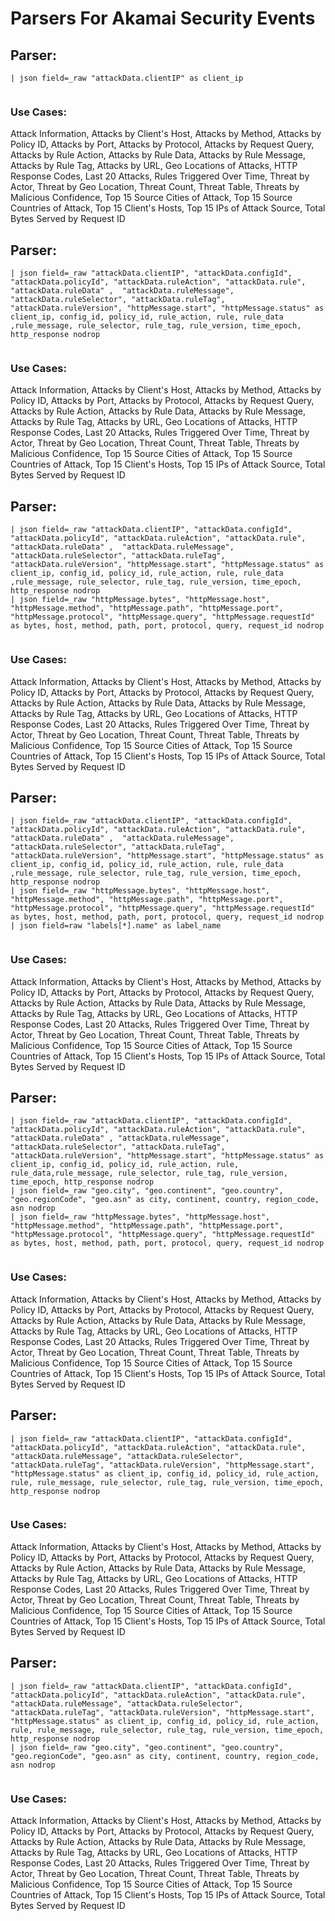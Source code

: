 # Parsers For Akamai Security Events

## Parser:
```
| json field=_raw "attackData.clientIP" as client_ip
 
```
### Use Cases:
Attack Information, Attacks by Client's Host, Attacks by Method, Attacks by Policy ID, Attacks by Port, Attacks by Protocol, Attacks by Request Query, Attacks by Rule Action, Attacks by Rule Data, Attacks by Rule Message, Attacks by Rule Tag, Attacks by URL, Geo Locations of Attacks, HTTP Response Codes, Last 20 Attacks, Rules Triggered Over Time, Threat by Actor, Threat by Geo Location, Threat Count, Threat Table, Threats by Malicious Confidence, Top 15  Source Cities of Attack, Top 15  Source Countries of Attack, Top 15 Client's Hosts, Top 15 IPs of Attack Source, Total Bytes Served by Request ID



## Parser:
```
| json field=_raw "attackData.clientIP", "attackData.configId", "attackData.policyId", "attackData.ruleAction", "attackData.rule", "attackData.ruleData" ,  "attackData.ruleMessage", "attackData.ruleSelector", "attackData.ruleTag", "attackData.ruleVersion", "httpMessage.start", "httpMessage.status" as client_ip, config_id, policy_id, rule_action, rule, rule_data ,rule_message, rule_selector, rule_tag, rule_version, time_epoch, http_response nodrop
 
```
### Use Cases:
Attack Information, Attacks by Client's Host, Attacks by Method, Attacks by Policy ID, Attacks by Port, Attacks by Protocol, Attacks by Request Query, Attacks by Rule Action, Attacks by Rule Data, Attacks by Rule Message, Attacks by Rule Tag, Attacks by URL, Geo Locations of Attacks, HTTP Response Codes, Last 20 Attacks, Rules Triggered Over Time, Threat by Actor, Threat by Geo Location, Threat Count, Threat Table, Threats by Malicious Confidence, Top 15  Source Cities of Attack, Top 15  Source Countries of Attack, Top 15 Client's Hosts, Top 15 IPs of Attack Source, Total Bytes Served by Request ID



## Parser:
```
| json field=_raw "attackData.clientIP", "attackData.configId", "attackData.policyId", "attackData.ruleAction", "attackData.rule", "attackData.ruleData" ,  "attackData.ruleMessage", "attackData.ruleSelector", "attackData.ruleTag", "attackData.ruleVersion", "httpMessage.start", "httpMessage.status" as client_ip, config_id, policy_id, rule_action, rule, rule_data ,rule_message, rule_selector, rule_tag, rule_version, time_epoch, http_response nodrop
| json field=_raw "httpMessage.bytes", "httpMessage.host", "httpMessage.method", "httpMessage.path", "httpMessage.port", "httpMessage.protocol", "httpMessage.query", "httpMessage.requestId" as bytes, host, method, path, port, protocol, query, request_id nodrop
 
```
### Use Cases:
Attack Information, Attacks by Client's Host, Attacks by Method, Attacks by Policy ID, Attacks by Port, Attacks by Protocol, Attacks by Request Query, Attacks by Rule Action, Attacks by Rule Data, Attacks by Rule Message, Attacks by Rule Tag, Attacks by URL, Geo Locations of Attacks, HTTP Response Codes, Last 20 Attacks, Rules Triggered Over Time, Threat by Actor, Threat by Geo Location, Threat Count, Threat Table, Threats by Malicious Confidence, Top 15  Source Cities of Attack, Top 15  Source Countries of Attack, Top 15 Client's Hosts, Top 15 IPs of Attack Source, Total Bytes Served by Request ID



## Parser:
```
| json field=_raw "attackData.clientIP", "attackData.configId", "attackData.policyId", "attackData.ruleAction", "attackData.rule", "attackData.ruleData" ,  "attackData.ruleMessage", "attackData.ruleSelector", "attackData.ruleTag", "attackData.ruleVersion", "httpMessage.start", "httpMessage.status" as client_ip, config_id, policy_id, rule_action, rule, rule_data ,rule_message, rule_selector, rule_tag, rule_version, time_epoch, http_response nodrop
| json field=_raw "httpMessage.bytes", "httpMessage.host", "httpMessage.method", "httpMessage.path", "httpMessage.port", "httpMessage.protocol", "httpMessage.query", "httpMessage.requestId" as bytes, host, method, path, port, protocol, query, request_id nodrop
| json field=raw "labels[*].name" as label_name 
 
```
### Use Cases:
Attack Information, Attacks by Client's Host, Attacks by Method, Attacks by Policy ID, Attacks by Port, Attacks by Protocol, Attacks by Request Query, Attacks by Rule Action, Attacks by Rule Data, Attacks by Rule Message, Attacks by Rule Tag, Attacks by URL, Geo Locations of Attacks, HTTP Response Codes, Last 20 Attacks, Rules Triggered Over Time, Threat by Actor, Threat by Geo Location, Threat Count, Threat Table, Threats by Malicious Confidence, Top 15  Source Cities of Attack, Top 15  Source Countries of Attack, Top 15 Client's Hosts, Top 15 IPs of Attack Source, Total Bytes Served by Request ID



## Parser:
```
| json field=_raw "attackData.clientIP", "attackData.configId", "attackData.policyId", "attackData.ruleAction", "attackData.rule", "attackData.ruleData" , "attackData.ruleMessage", "attackData.ruleSelector", "attackData.ruleTag", "attackData.ruleVersion", "httpMessage.start", "httpMessage.status" as client_ip, config_id, policy_id, rule_action, rule, rule_data,rule_message, rule_selector, rule_tag, rule_version, time_epoch, http_response nodrop
| json field=_raw "geo.city", "geo.continent", "geo.country", "geo.regionCode", "geo.asn" as city, continent, country, region_code, asn nodrop
| json field=_raw "httpMessage.bytes", "httpMessage.host", "httpMessage.method", "httpMessage.path", "httpMessage.port", "httpMessage.protocol", "httpMessage.query", "httpMessage.requestId" as bytes, host, method, path, port, protocol, query, request_id nodrop
 
```
### Use Cases:
Attack Information, Attacks by Client's Host, Attacks by Method, Attacks by Policy ID, Attacks by Port, Attacks by Protocol, Attacks by Request Query, Attacks by Rule Action, Attacks by Rule Data, Attacks by Rule Message, Attacks by Rule Tag, Attacks by URL, Geo Locations of Attacks, HTTP Response Codes, Last 20 Attacks, Rules Triggered Over Time, Threat by Actor, Threat by Geo Location, Threat Count, Threat Table, Threats by Malicious Confidence, Top 15  Source Cities of Attack, Top 15  Source Countries of Attack, Top 15 Client's Hosts, Top 15 IPs of Attack Source, Total Bytes Served by Request ID



## Parser:
```
| json field=_raw "attackData.clientIP", "attackData.configId", "attackData.policyId", "attackData.ruleAction", "attackData.rule", "attackData.ruleMessage", "attackData.ruleSelector", "attackData.ruleTag", "attackData.ruleVersion", "httpMessage.start", "httpMessage.status" as client_ip, config_id, policy_id, rule_action, rule, rule_message, rule_selector, rule_tag, rule_version, time_epoch, http_response nodrop
 
```
### Use Cases:
Attack Information, Attacks by Client's Host, Attacks by Method, Attacks by Policy ID, Attacks by Port, Attacks by Protocol, Attacks by Request Query, Attacks by Rule Action, Attacks by Rule Data, Attacks by Rule Message, Attacks by Rule Tag, Attacks by URL, Geo Locations of Attacks, HTTP Response Codes, Last 20 Attacks, Rules Triggered Over Time, Threat by Actor, Threat by Geo Location, Threat Count, Threat Table, Threats by Malicious Confidence, Top 15  Source Cities of Attack, Top 15  Source Countries of Attack, Top 15 Client's Hosts, Top 15 IPs of Attack Source, Total Bytes Served by Request ID



## Parser:
```
| json field=_raw "attackData.clientIP", "attackData.configId", "attackData.policyId", "attackData.ruleAction", "attackData.rule", "attackData.ruleMessage", "attackData.ruleSelector", "attackData.ruleTag", "attackData.ruleVersion", "httpMessage.start", "httpMessage.status" as client_ip, config_id, policy_id, rule_action, rule, rule_message, rule_selector, rule_tag, rule_version, time_epoch, http_response nodrop
| json field=_raw "geo.city", "geo.continent", "geo.country", "geo.regionCode", "geo.asn" as city, continent, country, region_code, asn nodrop
 
```
### Use Cases:
Attack Information, Attacks by Client's Host, Attacks by Method, Attacks by Policy ID, Attacks by Port, Attacks by Protocol, Attacks by Request Query, Attacks by Rule Action, Attacks by Rule Data, Attacks by Rule Message, Attacks by Rule Tag, Attacks by URL, Geo Locations of Attacks, HTTP Response Codes, Last 20 Attacks, Rules Triggered Over Time, Threat by Actor, Threat by Geo Location, Threat Count, Threat Table, Threats by Malicious Confidence, Top 15  Source Cities of Attack, Top 15  Source Countries of Attack, Top 15 Client's Hosts, Top 15 IPs of Attack Source, Total Bytes Served by Request ID


